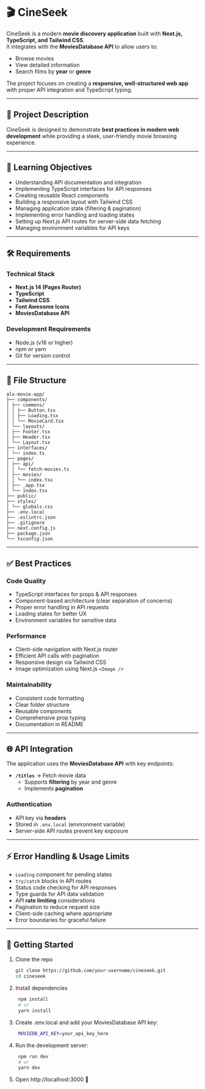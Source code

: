 # 🎬 CineSeek  

CineSeek is a modern **movie discovery application** built with **Next.js, TypeScript, and Tailwind CSS**.  
It integrates with the **MoviesDatabase API** to allow users to:  
- Browse movies  
- View detailed information  
- Search films by **year** or **genre**  

The project focuses on creating a **responsive, well-structured web app** with proper API integration and TypeScript typing.  

---

## 📌 Project Description
CineSeek is designed to demonstrate **best practices in modern web development** while providing a sleek, user-friendly movie browsing experience.  

---

## 🎯 Learning Objectives
- Understanding API documentation and integration  
- Implementing TypeScript interfaces for API responses  
- Creating reusable React components  
- Building a responsive layout with Tailwind CSS  
- Managing application state (filtering & pagination)  
- Implementing error handling and loading states  
- Setting up Next.js API routes for server-side data fetching  
- Managing environment variables for API keys  

---

## 🛠️ Requirements  

### Technical Stack
- **Next.js 14 (Pages Router)**  
- **TypeScript**  
- **Tailwind CSS**  
- **Font Awesome Icons**  
- **MoviesDatabase API**  

### Development Requirements
- Node.js (v16 or higher)  
- npm or yarn  
- Git for version control  

---
## 📂 File Structure
```
alx-movie-app/
├── components/
│ ├── commons/
│ │ ├── Button.tsx
│ │ ├── Loading.tsx
│ │ └── MovieCard.tsx
│ └── layouts/
│ ├── Footer.tsx
│ ├── Header.tsx
│ └── Layout.tsx
├── interfaces/
│ └── index.ts
├── pages/
│ ├── api/
│ │ └── fetch-movies.ts
│ ├── movies/
│ │ └── index.tsx
│ ├── _app.tsx
│ └── index.tsx
├── public/
├── styles/
│ └── globals.css
├── .env.local
├── .eslintrc.json
├── .gitignore
├── next.config.js
├── package.json
└── tsconfig.json
```



---

## ✅ Best Practices  

### Code Quality
- TypeScript interfaces for props & API responses  
- Component-based architecture (clear separation of concerns)  
- Proper error handling in API requests  
- Loading states for better UX  
- Environment variables for sensitive data  

### Performance
- Client-side navigation with Next.js router  
- Efficient API calls with pagination  
- Responsive design via Tailwind CSS  
- Image optimization using Next.js `<Image />`  

### Maintainability
- Consistent code formatting  
- Clear folder structure  
- Reusable components  
- Comprehensive prop typing  
- Documentation in README  

---

## 🌐 API Integration  

The application uses the **MoviesDatabase API** with key endpoints:  
- **`/titles`** → Fetch movie data  
  - Supports **filtering** by year and genre  
  - Implements **pagination**  

### Authentication
- API key via **headers**  
- Stored in `.env.local` (environment variable)  
- Server-side API routes prevent key exposure  

---

## ⚡ Error Handling & Usage Limits  

- `Loading` component for pending states  
- `try/catch` blocks in API routes  
- Status code checking for API responses  
- Type guards for API data validation  
- API **rate limiting** considerations  
- Pagination to reduce request size  
- Client-side caching where appropriate  
- Error boundaries for graceful failure  

---

## 🚀 Getting Started  

1. Clone the repo  
   ```bash
   git clone https://github.com/your-username/cineseek.git
   cd cineseek
   ```
2. Install dependencies
   ```bash
    npm install
    # or
    yarn install
   ```
3. Create .env.local and add your MoviesDatabase API key:
   ```bash
    MOVIEDB_API_KEY=your_api_key_here
   ```

4. Run the development server:
   ```bash
    npm run dev
    # or
    yarn dev
   ```

5. Open http://localhost:3000 🚀

